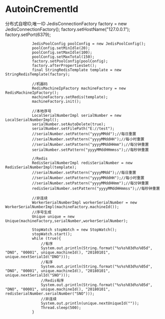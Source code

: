 # AutoinCrementId
分布式自增ID,唯一ID
        JedisConnectionFactory factory = new JedisConnectionFactory();
                factory.setHostName("127.0.0.1");
                factory.setPort(6379);

                JedisPoolConfig poolConfig = new JedisPoolConfig();
                poolConfig.setMinIdle(20);
                poolConfig.setMaxIdle(100);
                poolConfig.setMaxTotal(150);
                factory.setPoolConfig(poolConfig);
                factory.afterPropertiesSet();
                final StringRedisTemplate template = new StringRedisTemplate(factory);

                //机器码
                RedisMachineIpFactory machineFactory = new RedisMachineIpFactory();
                machineFactory.setRedis(template);
                machineFactory.init();

                //本地序号
                LocalSerialNumberImpl serialNumber = new LocalSerialNumberImpl();
                serialNumber.setAutoDelete(true);
                serialNumber.setFilePath("E://test");
                //serialNumber.setPattern("yyyyMMdd");//每日重置
                //serialNumber.setPattern("yyyyMMddHH");//每小时重置
                //serialNumber.setPattern("yyyyMMddHHmm");//每分钟重置
                serialNumber.setPattern("yyyyMMddHHmmss");//每秒钟重置

                //Redis
                RedisSerialNumberImpl redisSerialNumber = new RedisSerialNumberImpl(template);
                //serialNumber.setPattern("yyyyMMdd");//每日重置
                //serialNumber.setPattern("yyyyMMddHH");//每小时重置
                //serialNumber.setPattern("yyyyMMddHHmm");//每分钟重置
                redisSerialNumber.setPattern("yyyyMMddHHmmss");//每秒钟重置

                //非连续
                WorkerSerialNumberImpl workerSerialNumber = new WorkerSerialNumberImpl(machineFactory.machineId());
                //序号生成
                Unique unique = new Unique(machineFactory,serialNumber,workerSerialNumber);

                StopWatch stopWatch = new StopWatch();
                stopWatch.start();
                while (true){
                    //有序
                    System.out.println(String.format("%s%s%03d%s%05d", "DNO", "00001", unique.machineId(), "20180101", unique.nextSerialId("DNO")));
                    //有序
                    System.out.println(String.format("%s%s%03d%s%05d", "DNO", "00001", unique.machineId(), "20180101", unique.nextSerialId("SNO")));
                    //Redis有序
                    System.out.println(String.format("%s%s%03d%s%05d", "DNO", "00001", unique.machineId(), "20180101", redisSerialNumber.serialNumber("SNO")));
                    //非连续
                    System.out.println(unique.nextUniqueId(""));
                    Thread.sleep(500);
                }